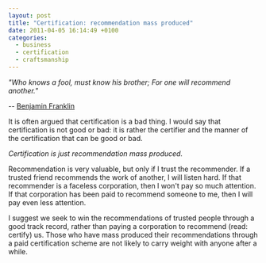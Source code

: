 ```yaml
---
layout: post
title: "Certification: recommendation mass produced"
date: 2011-04-05 16:14:49 +0100
categories:
  - business
  - certification
  - craftsmanship
---
```

<p><i>"Who knows a fool, must know his brother; For one will recommend another."</i></p>

-- [Benjamin Franklin](http://en.wikipedia.org/wiki/Benjamin_Franklin)

It is often argued that certification is a bad thing. I would say that certification is not good or bad: it is rather the certifier and the manner of the certification that can be good or bad.

*Certification is just recommendation mass produced.*

Recommendation is very valuable, but only if I trust the recommender. If a trusted friend recommends the work of another, I will listen hard. If that recommender is a faceless corporation, then I won't pay so much attention. If that corporation has been paid to recommend someone to me, then I will pay even less attention.

I suggest we seek to win the recommendations of trusted people through a good track record, rather than paying a corporation to recommend (read: certify) us. Those who have mass produced their recommendations through a paid certification scheme are not likely to carry weight with anyone after a while.
